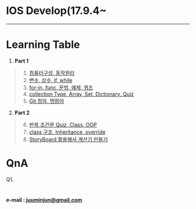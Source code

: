# IOS Develop(17.9.4~


--- 


#### 
####
####




# Learning Table

1. **Part 1**

> 1. [컴퓨터구성, 동작원리](/study/1_17.9.4.md)
> 2. [변수, 상수, if, while](/study/2_17.9.5.md)
> 3. [for-in, func, 문법, 예제, 퀴즈](/study/3_17.9.6.md)
> 4. [collection Type, Array, Set, Dictionary, Quiz](/study/4_17.9.7.md)
> 5. [Git 정의, 명령어](/study/5_17.9.8_git.md)

2. **Part 2**

> 6. [반복,조건문 Quiz, Class, OOP](/study/6_17.9.11.md)
> 7. [class 구조, Inheritance, override](/study/7_17.9.13.md)
> 8. [StoryBoard 활용해서 계산기 만들기](/study/8_17.9.14.md)


# QnA


Q1.
 







#
#
#
#### e-mail : <juuminjun@gmail.com>

